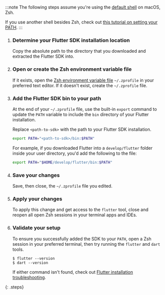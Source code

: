 :::note
The following steps assume you're
using the [default shell][zsh-mac] on macOS, Zsh.

If you use another shell besides Zsh,
check out [this tutorial on setting your PATH][other-path].
:::

 1. <h3>Determine your Flutter SDK installation location</h3>

    Copy the absolute path to the directory that you
    downloaded and extracted the Flutter SDK into.

 1. <h3>Open or create the Zsh environment variable file</h3>

    If it exists, open the [Zsh environment variable file][zsh-files]
    `~/.zprofile` in your preferred text editor.
    If it doesn't exist, create the `~/.zprofile` file.

 1. <h3>Add the Flutter SDK bin to your path</h3>

    At the end of your `~/.zprofile` file,
    use the built-in `export` command to update the `PATH` variable
    to include the `bin` directory of your Flutter installation.

    Replace `<path-to-sdk>` with the path to your Flutter SDK installation.

    ```bash
    export PATH="<path-to-sdk>/bin:$PATH"
    ```

    For example, if you downloaded Flutter into a
    `develop/flutter` folder inside your user directory,
    you'd add the following to the file:

    ```bash
    export PATH="$HOME/develop/flutter/bin:$PATH"
    ```

 1. <h3>Save your changes</h3>

    Save, then close, the `~/.zprofile` file you edited.

 1. <h3>Apply your changes</h3>

    To apply this change and get access to the `flutter` tool,
    close and reopen all open Zsh sessions in your terminal apps and IDEs.

 1. <h3>Validate your setup</h3>

    To ensure you successfully added the SDK to your `PATH`,
    open a Zsh session in your preferred terminal,
    then try running the `flutter` and `dart` tools.

    ```console
    $ flutter --version
    $ dart --version
    ```

    If either command isn't found,
    check out [Flutter installation troubleshooting][troubleshoot].

{: .steps}

[zsh-mac]: https://support.apple.com/en-us/102360
[zsh-files]: https://zsh.sourceforge.io/Intro/intro_3.html
[other-path]: https://www.cyberciti.biz/faq/unix-linux-adding-path/
[troubleshoot]: /install/troubleshoot
